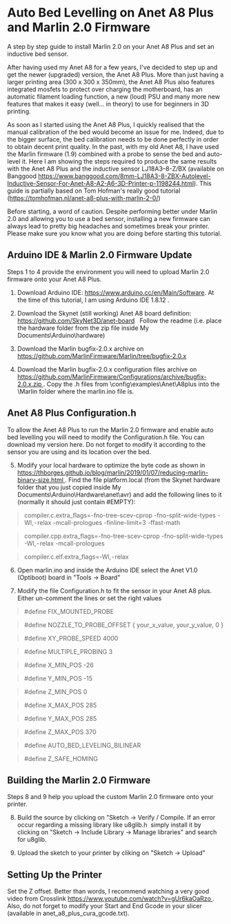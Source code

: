 # Auto Bed Levelling on Anet A8 Plus and Marlin 2.0 Firmware
A step by step guide to install Marlin 2.0 on your Anet A8 Plus and set an inductive bed sensor.

After having used my Anet A8 for a few years, I've decided to step up and get the newer (upgraded) version, the Anet A8 Plus. More than just having a larger printing area (300 x 300 x 350mm), the Anet A8 Plus also features integrated mosfets to protect over charging the motherboard, has an automatic filament loading function, a new (loud) PSU and many more new features that makes it easy (well… in theory) to use for beginners in 3D printing.

As soon as I started using the Anet A8 Plus, I quickly realised that the manual calibration of the bed would become an issue for me. Indeed, due to the bigger surface, the bed calibration needs to be done perfectly in order to obtain decent print quality.
In the past, with my old Anet A8, I have used the Marlin firmware (1.9) combined with a probe to sense the bed and auto-level it.
Here I am showing the steps required to produce the same results with the Anet A8 Plus and the inductive sensor LJ18A3–8-Z/BX (available on Banggood https://www.banggood.com/8mm-LJ18A3-8-ZBX-Autolevel-Inductive-Sensor-For-Anet-A8-A2-A6-3D-Printer-p-1198244.html).
This guide is partially based on Tom Hofman's really good tutorial (https://tomhofman.nl/anet-a8-plus-with-marlin-2-0/)

Before starting, a word of caution. Despite performing better under Marlin 2.0 and allowing you to use a bed sensor, installing a new firmware can always lead to pretty big headaches and sometimes break your printer. Please make sure you know what you are doing before starting this tutorial.

## Arduino IDE & Marlin 2.0 Firmware Update

Steps 1 to 4 provide the environment you will need to upload Marlin 2.0 firmware onto your Anet A8 Plus.
1. Download Arduino IDE: https://www.arduino.cc/en/Main/Software. At the time of this tutorial, I am using Arduino IDE 1.8.12 .

2. Download the Skynet (still working) Anet A8 board definition: https://github.com/SkyNet3D/anet-board
   Follow the readme (i.e. place the hardware folder from the zip file inside My Documents\Arduino\hardware)

3. Download the Marlin bugfix-2.0.x archive on https://github.com/MarlinFirmware/Marlin/tree/bugfix-2.0.x

4. Download the Marlin bugfix-2.0.x configuration files archive on https://github.com/MarlinFirmware/Configurations/archive/bugfix-2.0.x.zip . Copy the .h files from \config\examples\Anet\A8plus into the \Marlin folder where the marlin.ino file is.

## Anet A8 Plus Configuration.h
To allow the Anet A8 Plus to run the Marlin 2.0 firmware and enable auto bed levelling you will need to modify the Configuration.h file.
You can download my version here. Do not forget to modify it according to the sensor you are using and its location over the bed.

5. Modify your local hardware to optimize the byte code as shown in https://thborges.github.io/blog/marlin/2019/01/07/reducing-marlin-binary-size.html . Find the file platform.local (from the Skynet hardware folder that you just copied inside My Documents\Arduino\Hardware\anet\avr) and add the following lines to it (normally it should just contain #EMPTY):

> compiler.c.extra_flags=-fno-tree-scev-cprop -fno-split-wide-types -Wl, - relax -mcall-prologues -finline-limit=3 -ffast-math

> compiler.cpp.extra_flags=-fno-tree-scev-cprop -fno-split-wide-types -Wl, - relax -mcall-prologues

> compiler.c.elf.extra_flags=-Wl, - relax

6. Open marlin.ino and inside the Arduino IDE select the Anet V1.0 (Optiboot) board in "Tools -> Board"

7. Modify the file Configuration.h to fit the sensor in your Anet A8 plus. Either un-comment the lines or set the right values

> #define FIX_MOUNTED_PROBE

> #define NOZZLE_TO_PROBE_OFFSET { your_x_value, your_y_value, 0 }

> #define XY_PROBE_SPEED 4000

> #define MULTIPLE_PROBING 3

> #define X_MIN_POS -26

> #define Y_MIN_POS -15

> #define Z_MIN_POS 0

> #define X_MAX_POS 285

> #define Y_MAX_POS 285

> #define Z_MAX_POS 370

> #define AUTO_BED_LEVELING_BILINEAR

> #define Z_SAFE_HOMING

## Building the Marlin 2.0 Firmware
Steps 8 and 9 help you upload the custom Marlin 2.0 firmware onto your printer.

8. Build the source by clicking on "Sketch -> Verify / Compile. If an error occur regarding a missing library like u8glib.h
 simply install it by clicking on "Sketch -> Include Library -> Manage libraries" and search for u8glib.

9. Upload the sketch to your printer by cliking on "Sketch -> Upload"

## Setting Up the Printer
Set the Z offset. Better than words, I recommend watching a very good video from Crosslink https://www.youtube.com/watch?v=gUr6kaOaRzo .
Also, do not forget to modify your Start and End Gcode in your slicer (available in anet_a8_plus_cura_gcode.txt).
